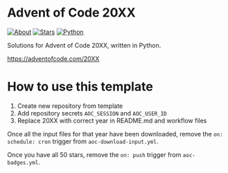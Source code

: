 Advent of Code 20XX
===================

[![About](https://img.shields.io/badge/Advent%20of%20Code%20🎄-20XX-brightgreen)](https://adventofcode.com/20XX/)
[![Stars](https://img.shields.io/badge/stars%20⭐-0-yellow)](https://adventofcode.com/20XX/stats)
[![Python](https://img.shields.io/badge/python-3670A0?logo=python&logoColor=ffdd54)](https://www.python.org)

Solutions for Advent of Code 20XX, written in Python.

https://adventofcode.com/20XX

How to use this template
========================

1. Create new repository from template
2. Add repository secrets `AOC_SESSION` and `AOC_USER_ID`
3. Replace 20XX with correct year in README.md and workflow files

Once all the input files for that year have been downloaded, remove
the `on: schedule: cron` trigger from `aoc-download-input.yml`.

Once you have all 50 stars, remove the `on: push` trigger from
`aoc-badges.yml`.
